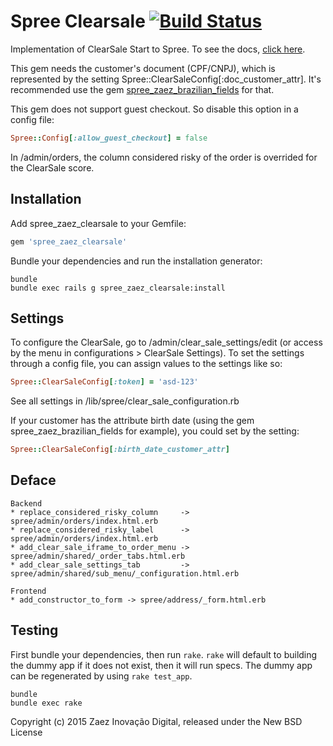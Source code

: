 Spree Clearsale [![Build Status](https://travis-ci.org/zaeznet/spree_zaez_clearsale.svg?branch=master)](https://travis-ci.org/zaeznet/spree_zaez_clearsale)
==================

Implementation of ClearSale Start to Spree.
To see the docs, [click here](http://www.clearsale.com.br/start/manual/Start_Manual_Integracao.pdf).

This gem needs the customer's document (CPF/CNPJ), which is represented by the setting Spree::ClearSaleConfig[:doc_customer_attr].
It's recommended use the gem [spree_zaez_brazilian_fields](https://github.com/zaeznet/spree_zaez_brazilian_fields) for that.

This gem does not support guest checkout. So disable this option in a config file:

```ruby
Spree::Config[:allow_guest_checkout] = false
```

In /admin/orders, the column considered risky of the order is overrided for the ClearSale score.


Installation
------------

Add spree_zaez_clearsale to your Gemfile:

```ruby
gem 'spree_zaez_clearsale'
```

Bundle your dependencies and run the installation generator:

```shell
bundle
bundle exec rails g spree_zaez_clearsale:install
```


Settings
-------

To configure the ClearSale, go to /admin/clear_sale_settings/edit (or access by the menu in configurations > ClearSale Settings).
To set the settings through a config file, you can assign values to the settings like so:

```ruby
Spree::ClearSaleConfig[:token] = 'asd-123'
```

See all settings in /lib/spree/clear_sale_configuration.rb

If your customer has the attribute birth date (using the gem spree_zaez_brazilian_fields for example), you could set by the setting:

```ruby
Spree::ClearSaleConfig[:birth_date_customer_attr]
```


Deface
-------

```
Backend
* replace_considered_risky_column     -> spree/admin/orders/index.html.erb
* replace_considered_risky_label      -> spree/admin/orders/index.html.erb
* add_clear_sale_iframe_to_order_menu -> spree/admin/shared/_order_tabs.html.erb
* add_clear_sale_settings_tab         -> spree/admin/shared/sub_menu/_configuration.html.erb

Frontend
* add_constructor_to_form -> spree/address/_form.html.erb
```


Testing
-------

First bundle your dependencies, then run `rake`. `rake` will default to building the dummy app if it does not exist, then it will run specs. The dummy app can be regenerated by using `rake test_app`.

```shell
bundle
bundle exec rake
```


Copyright (c) 2015 Zaez Inovação Digital, released under the New BSD License
